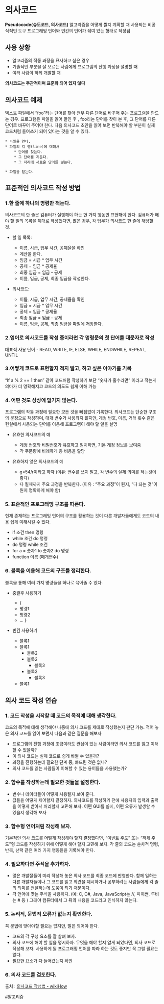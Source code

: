 # 의사코드
**Pseudocode(슈도코드, 의사코드)** 
알고리즘을 어떻게 짤지 계획할 때 사용되는 비공식적인 도구
프로그래밍 언어와 인간의 언어가 섞여 있는 형태로 작성됨

## 사용 상황
* 알고리즘의 작동 과정을 묘사하고 싶은 경우
* 기술적인 부분을 잘 모르는 사람에게 프로그램의 진행 과정을 설명할 때
* 여러 사람이 하께 개발할 때


**의사코드는 주관적이며 표준화 되어 있지 않다**


## 의사코드 예제
텍스트 파일에서 “foo”라는 단어를 찾아 전부 다른 단어로 바꾸어 주는 프로그램을 만드는 경우. 프로그램은 파일을 읽어 들인 후 , foo라는 단어를 찾아 본 후, 그 단어를 다른 단어로 바꾸어 주어야 한다. 다음 의사코드 초안을 읽어 보면 반복해야 할 부분이 실제 코드처럼 들여쓰기 되어 있다는 것을 알 수 있다.

	* 파일을 연다.
	* 파일의 각 행(line)에 대해서
		* 단어를 찾는다.
		* 그 단어를 지운다.
		* 그 자리에 새로운 단어를 넣는다.

	* 파일을 닫는다.

## 표준적인 의사코드 작성 방법
### 1.한 줄에 하나의 명령만 적는다.
의사코드의 한 줄은 컴퓨터가 실행해야 하는 한 가지 행동만 표현해야 한다. 컴퓨터가 해야 할 일의 목록을 제대로 작성했다면, 많은 경우, 각 업무가 의사코드 한 줄에 해당할 것.
* 	할 일 목록:
	* 이름, 시급, 업무 시간, 공제율을 확인
	* 계산을 한다.
	* 임금 = 시급 * 업무 시간
	* 공제 = 임금 * 공제율
	* 최종 임금 = 임금 - 공제
	* 이름, 임금, 공제, 최종 임금을 작성한다.

* 의사코드:
	* 이름, 시급, 업무 시간, 공제율을 확인
	* 임금 = 시금 * 업무 시간
	* 공제 = 임금 * 공제율
	* 최종 임금 = 임금 - 공제
	* 이름, 임금, 공제, 최종 임금을 파일에 저장한다.


### 2.영어로 의사코드를 작성 중이라면 각 명령문의 첫 단어를 대문자로 작성
대표적 사용 단어 - READ, WRITE, IF, ELSE, WHILE, ENDWHILE, REPEAT, UNTIL


### 3.어떻게 코드로 표현할지 적지 말고, 하고 싶은 이야기를 기록
“If a % 2 == 1 then” 같이 코드처럼 작성하기 보단 “숫자가 홀수라면” 이라고 적는게 의마가 더 명확해지고 코드의 의도도 쉽게 이해 가능

### 4. 어떤 것도 상상에 맡기지 않는다.
프로그램의 작동 과정에 필요한 모든 것을 빠짐없이 기록한다.
의사코드는 단순한 구조의 문장으로 작성하며, 대개 변수가 사용되지 않지만, 계정 번호, 이름, 거래 횟수 같은 현실에서 사용되는 단어를 이용해 프로그램이 해야 할 일을 설명

* 	유효한 의사코드의 예
	* 계정 번호와 비밀번호가 유효하고 일치하면, 기본 계정 정보를 보여줌
	* 각 주문량에 비례하게 총 비용을 할당

* 유효하지 않은 의사코드의 예
	* g=54/r이라고 하자 (이유: 변수를 쓰지 말고, 각 변수의 실제 의미를 적는것이 좋다)
	* 다 될때까지 주요 과정을 반복한다. (이유 : “주요 과정”이 뭔지, “다 되는 것”이 뭔지 명확하게 해야 함)


### 5. 표준적인 프로그래밍 구조를 따른다.
현재 존재하는 프로그래밍 언어의 구조를 활용하는 것이 다른 개발자들에게도 코드의 내용 쉽게 이해시킬 수 있다.

* if 조건 then 명령 
* while 조건 do 명령
* do 명령 while 조건
* for a = 숫자1 to 숫자2 do 명령
* function 이름 (매개변수)


### 6. 블록을 이용해 코드의 구조를 정리한다.
블록을 통해 여러 가지 명령들을 하나로 묶어줄 수 있다.
* 중괄후 사용하기
	* {
	* 명령1
	* 명령2
	* … }

* 빈칸 사용하기 
	* 블록1
	* 블록1
		* 블록2
		* 블록2
			* 블록3
		* 블록2
			* 블록3
	* 블록1


## 의사 코드 작성 연습
### 1. 코드 작성을 시작할 때 코드의 목적에 대해 생각한다.
코드의 목적에 대해 생각해야 나중에 의사 코드를 제대로 작성했는지 판단 가능.
적어 놓은 의사 코드를 읽어 보면서 다음과 같은 질문을 해보자

* 프로그램의 진행 과정에 조금이라도 관심이 있는 사람이라면 의사 코드를 읽고 이해할 수 있을까?
* 이 의사 코드는 실제 코드로 쉽게 바뀔 수 있을까?
* 과정을 진행하는데 필요한 단계 중, 빠뜨린 것은 없나?
* 의사 코드를 읽는 사람들이 이해할 수 있는 용어들을 사용했는가?


### 2. 함수를 작성하는데 필요한 것들을 설정한다.
* 변수나 데이터들이 어떻게 사용될지 보여 준다.
* 값들을 어떻게 제어할지 결정하자. 의사코드를 작성하기 전에 사용자의 입력과 출력을 어떻게 받아서 처리할지 고민해 보자. 어떤 GUI를 쓸지, 어떤 오류가 발생할 수 있을지 생각해 보자


### 3. 함수형 언어처럼 작성해 보자.
기본적인 의사 코드를 어떻게 작성해야 할지 결정했다면, “이벤트 주도” 또는 “객체 주도”형 코드를 작성하기 위해 어떻게 해야 할지 고민해 보자. 각 줄의 코드는 순차적 명령, 반복, 선택 같은 여러 가지 행동들을 기록해야 한다.


### 4. 필요하다면 주석을 추가하자.
* 많은 개발잘들이 미리 작성해 놓은 의사 코드를 최종 코드에 반영한다. 함께 일하는 다른 개발자들이나 그 코드를 읽고 의견을 제시하거나 공부하려는 사람들에게 각 줄의 의미를 전달하는데 도움이 되기 때문이다.
* 각 언어에 맞는 주석을 사용하자. (예: C, C#, Java, JavaScript는 //, 파이썬, 루비는 # 등 ) 그래야 컴퓨터에서 그 뒤의 내용을 코드라고 인식하지 않는다.


### 5. 논리적, 문법적 오류가 없는지 확인한다.
꼭 문법에 맞아야할 필요는 없지만, 말은 되어야 한다.
* 코드의 각 구성 요소를 잘 살펴 보자.
* 의사 코드에  해야 할 일을 명시하자. 무엇을 해야 할지 알게 되었다면, 의사 코드로 작성해 보자. 사용하게 될 프로그래밍 언어를 따라 하는 것도 좋지만 꼭 그럴 필요는 없다.
* 필요한 요소가 다 들어갔는지 확인


### 6. 의사 코드를 검토한다.




출처 : [의사코드 작성법 - wikiHow](https://ko.wikihow.com/%EC%9D%98%EC%82%AC%EC%BD%94%EB%93%9C-%EC%9E%91%EC%84%B1%EB%B2%95)




#알고리즘
